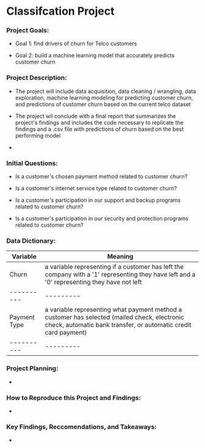 # Classifcation Project

### Project Goals:
- Goal 1: find drivers of churn for Telco customers

- Goal 2: build a machine learning model that accurately predicts customer churn

### Project Description:

- The project will include data acquisition, data cleaning / wrangling, data exploration, machine learning modeling for predicting customer churn, and predictions of customer churn based on the current telco dataset

- The project wil conclude with a final report that summarizes the project's findings and includes the code necessary to replicate the findings and a .csv file with predictions of churn based on the best performing model

- 

### Initial Questions:

- Is a customer's chosen payment method related to customer churn?

- Is a customer's internet service type related to customer churn?

- Is a customer's participation in our support and backup programs related to customer churn?

- Is a customer's participation in our security and protection programs related to customer churn?

### Data Dictionary:

| Variable | Meaning |
|----------|---------|
| Churn    | a variable representing if a customer has left the company with a '1' representing they have left and a '0' representing they have not left|
|----------|---------|
|Payment Type| a variable representing what payment method a customer has selected (mailed check, electronic check, automatic bank transfer, or automatic credit card payment)|
|----------|---------|

### Project Planning:

- 

### How to Reproduce this Project and Findings:

- 

### Key Findings, Reccomendations, and Takeaways:

- 



